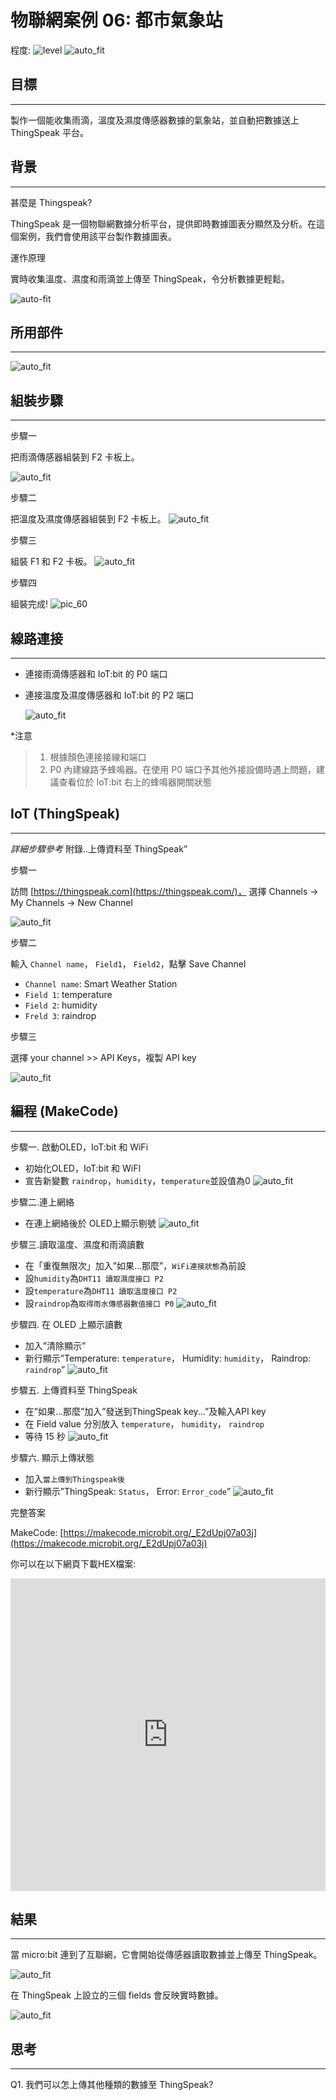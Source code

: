 # 物聯網案例 06: 都市氣象站

程度: ![level](images/level2.png)
![auto_fit](images/Case6/case-06.png)<P>

## 目標
<HR>

製作一個能收集雨滴，溫度及濕度傳感器數據的氣象站，並自動把數據送上ThingSpeak 平台。<BR><P>

## 背景
<HR>

<span id="subtitle">甚麼是 Thingspeak?</span><BR><P>
ThingSpeak 是一個物聯網數據分析平台，提供即時數據圖表分顯然及分析。在這個案例，我們會使用該平台製作數據圖表。<BR><P>

<span id="subtitle">運作原理</span><BR><P>
實時收集溫度、濕度和雨滴並上傳至 ThingSpeak，令分析數據更輕鬆。<BR><P>
![auto-fit](images/Case6/Concept-diagram-Case6.png)<P>

## 所用部件
<HR>

![auto_fit](images/Case6/Case6_parts.png)<P>

## 組裝步驟
<HR>

<span id="subtitle"> 步驟一</span><BR><P>
把雨滴傳感器組裝到 F2 卡板上。<BR><P>
![auto_fit](images/Case6/Case6_ass1.png)<P>
<span id="subtitle"> 步驟二</span><BR><P>
把溫度及濕度傳感器組裝到 F2 卡板上。
![auto_fit](images/Case6/Case6_ass2.png)<P>
<span id="subtitle">步驟三</span><BR><P>
組裝 F1 和 F2 卡板。
![auto_fit](images/Case6/Case6_ass3.png)<P>
<span id="subtitle">步驟四</span><BR><P>
組裝完成!
![pic_60](images/Case6/Case6_ass4.png)<P>

## 線路連接
<HR>

* 連接雨滴傳感器和 IoT:bit 的 P0 端口<BR><P>
* 連接溫度及濕度傳感器和 IoT:bit 的 P2 端口<BR><P>
![auto_fit](images/Case6/Case6_hardware.png)<P>

*注意

>1. 根據顏色連接接線和端口<BR>
>2. P0 內建線路予蜂鳴器。在使用 P0 端口予其他外接設備時遇上問題，建議查看位於 IoT:bit 右上的蜂鳴器開關狀態


## IoT (ThingSpeak)
<HR>

<span id="remarks">*詳細步驟參考* 附錄..上傳資料至 ThingSpeak”</span><BR><P>

<span id="subtitle">步驟一</span><BR><P>
訪問 [https://thingspeak.com](https://thingspeak.com/)， 選擇 Channels -> My Channels -> New Channel<BR><P>
![auto_fit](images/Case6/Case6_iot1.png)<P>
  
<span id="subtitle">步驟二</span><BR><P>
輸入 `Channel name`， `Field1`， `Field2`，點擊 Save Channel<BR><P>
* `Channel name`: Smart Weather Station
* `Field 1`: temperature
* `Field 2`: humidity
* `Freld 3`: raindrop


<span id="subtitle">步驟三</span><BR><P>
選擇 your channel >> API Keys，複製 API key<BR><P>
![auto_fit](images/Case6/Case6_iot2.png)<P>


## 編程 (MakeCode)
<HR>

<span id="subtitle">步驟一. 啟動OLED，IoT:bit 和 WiFi</span><BR><P>
* 初始化OLED，IoT:bit 和 WiFI
* 宣告新變數 `raindrop`，`humidity`，`temperature`並設值為0
![auto_fit](images/Case6/Case6_p1.png)<P>

<span id="subtitle">步驟二.連上網絡</span><BR><P>
* 在連上網絡後於 OLED上顯示剔號
![auto_fit](images/Case6/Case6_p2.png)<P>

<span id="subtitle">步驟三.讀取溫度、濕度和雨滴讀數</span><BR><P>
* 在「重復無限次」加入”如果...那麼”，`WiFi連接狀態`為前設
* 設`humidity`為`DHT11 讀取濕度接口 P2`
* 設`temperature`為`DHT11 讀取溫度接口 P2`
* 設`raindrop`為`取得雨水傳感器數值接口 P0`
![auto_fit](images/Case6/Case6_p3.png)<P>

<span id="subtitle">步驟四. 在 OLED 上顯示讀數</span><BR><P>
* 加入”清除顯示”
* 新行顯示”Temperature: `temperature`， Humidity: `humidity`， Raindrop:
`raindrop`”
![auto_fit](images/Case6/Case6_p4.png)<P>

<span id="subtitle">步驟五. 上傳資料至 ThingSpeak</span><BR><P>
* 在”如果...那麼”加入”發送到ThingSpeak key...”及輸入API key
* 在 Field value 分別放入 `temperature`， `humidity`， `raindrop`
* 等待 15 秒
![auto_fit](images/Case6/Case6_p5.png)<P>

<span id="subtitle">步驟六. 顯示上傳狀態</span><BR><P>
* 加入`當上傳到Thingspeak後`
* 新行顯示”ThingSpeak: `Status`， Error: `Error_code`”
![auto_fit](images/Case6/Case6_p6.png)<P>



<span id="subtitle">完整答案<BR><P>
MakeCode: [https://makecode.microbit.org/_E2dUpj07a03j](https://makecode.microbit.org/_E2dUpj07a03j)<BR><P>
你可以在以下網頁下載HEX檔案:<BR>
<iframe src="https://makecode.microbit.org/#pub:_E2dUpj07a03j" width="100%" height="500" frameborder="0"></iframe>


## 結果
<HR>

當 micro:bit 連到了互聯網，它會開始從傳感器讀取數據並上傳至 ThingSpeak。<BR><P>
![auto_fit](images/Case6/Case6_result.gif)<P>
在 ThingSpeak 上設立的三個 fields 會反映實時數據。<BR><P>
![auto_fit](images/Case6/Case6_result2.png)<P>

## 思考
<HR>

Q1. 我們可以怎上傳其他種類的數據至 ThingSpeak?<BR><P>
